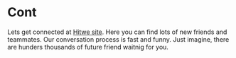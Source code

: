 # Cont
Lets get connected at <a href="https://hitwe.com/">Hitwe site</a>. Here you can find lots of new friends and teammates. Our conversation process is fast and funny. Just imagine, there are hunders thousands of future friend waitnig for you.
